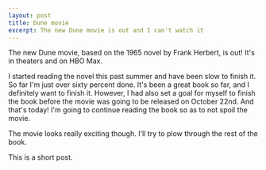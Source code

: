 ```yaml
---
layout: post
title: Dune movie
excerpt: The new Dune movie is out and I can't watch it
---
```


The new Dune movie, based on the 1965 novel by Frank Herbert, is out! It's in theaters and on HBO Max.

I started reading the novel this past summer and have been slow to finish it. So far I'm just over sixty percent done. It's been a great book so far, and I definitely want to finish it. However, I had also set a goal for myself to finish the book before the movie was going to be released on October 22nd. And that's today! I'm going to continue reading the book so as to not spoil the movie.

The movie looks really exciting though. I'll try to plow through the rest of the book.

This is a short post.
